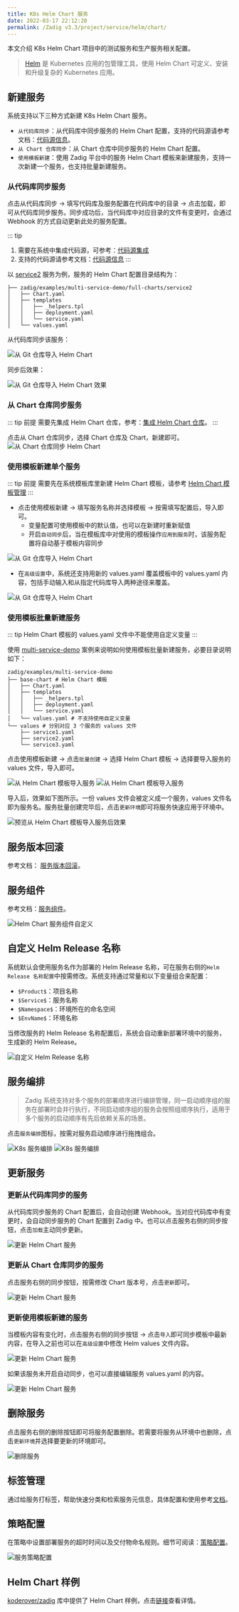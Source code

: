 ```yaml
---
title: K8s Helm Chart 服务
date: 2022-03-17 22:12:20
permalink: /Zadig v3.3/project/service/helm/chart/
---
```


本文介绍 K8s Helm Chart 项目中的测试服务和生产服务相关配置。

> [Helm](https://helm.sh/) 是 Kubernetes 应用的包管理工具，使用 Helm Chart 可定义、安装和升级复杂的 Kubernetes 应用。

## 新建服务

系统支持以下三种方式新建 K8s Helm Chart 服务。

- `从代码库同步`：从代码库中同步服务的 Helm Chart 配置，支持的代码源请参考文档：[代码源信息](/Zadig%20v3.3/settings/codehost/overview/#功能兼容列表)。
- `从 Chart 仓库同步`：从 Chart 仓库中同步服务的 Helm Chart 配置。
- `使用模板新建`：使用 Zadig 平台中的服务 Helm Chart 模板来新建服务，支持一次新建一个服务，也支持批量新建服务。

### 从代码库同步服务
点击从代码库同步 -> 填写代码库及服务配置在代码库中的目录 -> 点击加载，即可从代码库同步服务。同步成功后，当代码库中对应目录的文件有变更时，会通过 Webhook 的方式自动更新此处的服务配置。

::: tip
1. 需要在系统中集成代码源，可参考：[代码源集成](/Zadig%20v3.3/settings/codehost/overview/)
2. 支持的代码源请参考文档：[代码源信息](/Zadig%20v3.3/settings/codehost/overview/#功能兼容列表)
:::

以 [service2](https://github.com/koderover/zadig/tree/main/examples/multi-service-demo/full-charts/service2) 服务为例，服务的 Helm Chart 配置目录结构为：

``` shell
├── zadig/examples/multi-service-demo/full-charts/service2
│   ├── Chart.yaml
│   ├── templates
│   │   ├── _helpers.tpl
│   │   ├── deployment.yaml
│   │   └── service.yaml
│   └── values.yaml
```

从代码库同步该服务：

![从 Git 仓库导入 Helm Chart](../../../../_images/helm_chart_from_git_repo.png)

同步后效果：

![从 Git 仓库导入 Helm Chart 效果](../../../../_images/helm_service_from_repo_effect.png)

### 从 Chart 仓库同步服务
::: tip 前提
需要先集成 Helm Chart 仓库，参考：[集成 Helm Chart 仓库](/Zadig%20v3.3/settings/helm/)。
:::

点击从 Chart 仓库同步，选择 Chart 仓库及 Chart，新建即可。
![从 Chart 仓库同步 Helm Chart](../../../../_images/helm_chart_from_chart_repo.png)

### 使用模板新建单个服务
::: tip 前提
需要先在系统模板库里新建 Helm Chart 模板，请参考 [Helm Chart 模板管理](/Zadig%20v3.3/template/helm_chart/)
:::

- 点击使用模板新建 -> 填写服务名称并选择模板 -> 按需填写配置后，导入即可。
  - 变量配置可使用模板中的默认值，也可以在新建时重新赋值
  - 开启`自动同步`后，当在模板库中对使用的模板操作`应用到服务`时，该服务配置将自动基于模板内容同步


![从 Git 仓库导入 Helm Chart](../../../../_images/create_helm_chart_service_from_template.png)

- 在`高级设置`中，系统还支持用新的 values.yaml 覆盖模板中的 values.yaml 内容，包括手动输入和从指定代码库导入两种途径来覆盖。

![从 Git 仓库导入 Helm Chart](../../../../_images/create_helm_chart_service_from_template_2.png)

### 使用模板批量新建服务
::: tip
Helm Chart 模板的 values.yaml 文件中不能使用自定义变量
:::

使用 [multi-service-demo](https://github.com/koderover/zadig/tree/main/examples/multi-service-demo) 案例来说明如何使用模板批量新建服务，必要目录说明如下：

``` shell
zadig/examples/multi-service-demo
├── base-chart # Helm Chart 模板
│   ├── Chart.yaml
│   ├── templates
│   │   ├── _helpers.tpl
│   │   ├── deployment.yaml
│   │   └── service.yaml
│   └── values.yaml # 不支持使用自定义变量
└── values # 分别对应 3 个服务的 values 文件
    ├── service1.yaml
    ├── service2.yaml
    └── service3.yaml
```

点击使用模板新建 -> 点击`批量创建` -> 选择 Helm Chart 模板 -> 选择要导入服务的 values 文件，导入即可。

![从 Helm Chart 模板导入服务](../../../../_images/create_helm_chart_service_from_template_in_bulk_0.png)
![从 Helm Chart 模板导入服务](../../../../_images/create_helm_chart_service_from_template_in_bulk_1.png)

导入后，效果如下图所示。一份 values 文件会被定义成一个服务，values 文件名即为服务名。服务批量创建完毕后，点击`更新环境`即可将服务快速应用于环境中。

![预览从 Helm Chart 模板导入服务后效果](../../../../_images/show_services_created_by_template_in_bulk.png)

## 服务版本回滚

参考文档： [服务版本回滚](/Zadig%20v3.3/project/service/versions/)。

## 服务组件

参考文档：[服务组件](/Zadig%20v3.3/env/overview/#什么是服务组件#k8s-helm-chart-项目)。

![Helm Chart 服务组件自定义](../../../../_images/helm_chart_service_component_define.png)

## 自定义 Helm Release 名称

系统默认会使用服务名作为部署的 Helm Release 名称，可在服务右侧的`Helm Release 名称配置`中按需修改。系统支持通过常量和以下变量组合来配置：

- `$Product$`：项目名称
- `$Service$`：服务名称
- `$Namespace$`：环境所在的命名空间
- `$EnvName$`：环境名称

当修改服务的 Helm Release 名称配置后，系统会自动重新部署环境中的服务，生成新的 Helm Release。

![自定义 Helm Release 名称](../../../../_images/k8s_helm_chart_release_rename.png)

## 服务编排
> Zadig 系统支持对多个服务的部署顺序进行编排管理，同一启动顺序组的服务在部署时会并行执行，不同启动顺序组的服务会按照组顺序执行，适用于多个服务的启动顺序有先后依赖关系的场景。

点击`服务编排`图标，按需对服务启动顺序进行拖拽组合。

![K8s 服务编排](../../../../_images/k8s_helm_service_orchestration.png)
![K8s 服务编排](../../../../_images/k8s_helm_service_orchestration_1.png)

## 更新服务

### 更新从代码库同步的服务

从代码库同步服务的 Chart 配置后，会自动创建 Webhook。当对应代码库中有变更时，会自动同步服务的 Chart 配置到 Zadig 中。也可以点击服务右侧的同步按钮，点击`加载`主动同步更新。

![更新 Helm Chart 服务](../../../../_images/helm_chart_service_update_2.png)

### 更新从 Chart 仓库同步的服务

点击服务右侧的同步按钮，按需修改 Chart 版本号，点击`更新`即可。

![更新 Helm Chart 服务](../../../../_images/helm_chart_service_update_3.png)

### 更新使用模板新建的服务

当模板内容有变化时，点击服务右侧的同步按钮 -> 点击`导入`即可同步模板中最新内容，在导入之前也可以在`高级设置`中修改 Helm values 文件内容。

![更新 Helm Chart 服务](../../../../_images/helm_chart_service_update_4.png)

如果该服务未开启自动同步，也可以直接编辑服务 values.yaml 的内容。

![更新 Helm Chart 服务](../../../../_images/helm_chart_service_update_5.png)

## 删除服务

点击服务右侧的删除按钮即可将服务配置删除。若需要将服务从环境中也删除，点击`更新环境`并选择要更新的环境即可。

![删除服务](../../../../_images/helm_chart_git_delete.png)

## 标签管理

通过给服务打标签，帮助快速分类和检索服务元信息，具体配置和使用参考[文档](/Zadig%20v3.3/project/service/label/)。

## 策略配置
在策略中设置部署服务的超时时间以及交付物命名规则。细节可阅读：[策略配置](/Zadig%20v3.3/project/service/k8s/#策略配置)。

![服务策略配置](../../../../_images/helm_service_strategy_config.png)

## Helm Chart 样例

[koderover/zadig](https://github.com/koderover/zadig/tree/main) 库中提供了 Helm Chart 样例，点击[链接](https://github.com/koderover/zadig/tree/main/examples/multi-service-demo/full-charts/service1)查看详情。

